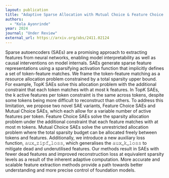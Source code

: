 ```yaml
---
layout: publication
title: "Adaptive Sparse Allocation with Mutual Choice & Feature Choice Sparse Autoencoders"
authors:
  - "Kola Ayonrinde"
year: 2024
journal: "Under Review"
external_url: https://arxiv.org/abs/2411.02124
---
```


Sparse autoencoders (SAEs) are a promising approach to extracting features from neural networks, enabling model interpretability as well as causal interventions on model internals. SAEs generate sparse feature representations using a sparsifying activation function that implicitly defines a set of token-feature matches. We frame the token-feature matching as a resource allocation problem constrained by a total sparsity upper bound. For example, TopK SAEs solve this allocation problem with the additional constraint that each token matches with at most k features. In TopK SAEs, the k active features per token constraint is the same across tokens, despite some tokens being more difficult to reconstruct than others. To address this limitation, we propose two novel SAE variants, Feature Choice SAEs and Mutual Choice SAEs, which each allow for a variable number of active features per token. Feature Choice SAEs solve the sparsity allocation problem under the additional constraint that each feature matches with at most m tokens. Mutual Choice SAEs solve the unrestricted allocation problem where the total sparsity budget can be allocated freely between tokens and features. Additionally, we introduce a new auxiliary loss function, 𝚊𝚞𝚡_𝚣𝚒𝚙𝚏_𝚕𝚘𝚜𝚜, which generalises the 𝚊𝚞𝚡_𝚔_𝚕𝚘𝚜𝚜 to mitigate dead and underutilised features. Our methods result in SAEs with fewer dead features and improved reconstruction loss at equivalent sparsity levels as a result of the inherent adaptive computation. More accurate and scalable feature extraction methods provide a path towards better understanding and more precise control of foundation models.
